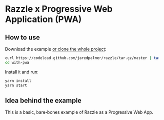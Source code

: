 # Razzle x Progressive Web Application (PWA)

## How to use

Download the example [or clone the whole project](https://github.com/jaredpalmer/razzle.git):

```bash
curl https://codeload.github.com/jaredpalmer/razzle/tar.gz/master | tar -xz --strip=2 razzle-master/examples/with-pwa
cd with-pwa
```

Install it and run:

```bash
yarn install
yarn start
```

## Idea behind the example

This is a basic, bare-bones example of Razzle as a Progressive Web App.